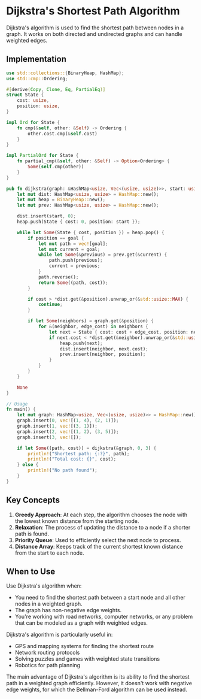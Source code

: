 # Dijkstra's Shortest Path Algorithm

Dijkstra's algorithm is used to find the shortest path between nodes in a graph. It works on both directed and undirected graphs and can handle weighted edges.

## Implementation

```rust
use std::collections::{BinaryHeap, HashMap};
use std::cmp::Ordering;

#[derive(Copy, Clone, Eq, PartialEq)]
struct State {
    cost: usize,
    position: usize,
}

impl Ord for State {
    fn cmp(&self, other: &Self) -> Ordering {
        other.cost.cmp(&self.cost)
    }
}

impl PartialOrd for State {
    fn partial_cmp(&self, other: &Self) -> Option<Ordering> {
        Some(self.cmp(other))
    }
}

pub fn dijkstra(graph: &HashMap<usize, Vec<(usize, usize)>>, start: usize, goal: usize) -> Option<(Vec<usize>, usize)> {
    let mut dist: HashMap<usize, usize> = HashMap::new();
    let mut heap = BinaryHeap::new();
    let mut prev: HashMap<usize, usize> = HashMap::new();

    dist.insert(start, 0);
    heap.push(State { cost: 0, position: start });

    while let Some(State { cost, position }) = heap.pop() {
        if position == goal {
            let mut path = vec![goal];
            let mut current = goal;
            while let Some(&previous) = prev.get(&current) {
                path.push(previous);
                current = previous;
            }
            path.reverse();
            return Some((path, cost));
        }

        if cost > *dist.get(&position).unwrap_or(&std::usize::MAX) {
            continue;
        }

        if let Some(neighbors) = graph.get(&position) {
            for &(neighbor, edge_cost) in neighbors {
                let next = State { cost: cost + edge_cost, position: neighbor };
                if next.cost < *dist.get(&neighbor).unwrap_or(&std::usize::MAX) {
                    heap.push(next);
                    dist.insert(neighbor, next.cost);
                    prev.insert(neighbor, position);
                }
            }
        }
    }

    None
}

// Usage
fn main() {
    let mut graph: HashMap<usize, Vec<(usize, usize)>> = HashMap::new();
    graph.insert(0, vec![(1, 4), (2, 1)]);
    graph.insert(1, vec![(3, 1)]);
    graph.insert(2, vec![(1, 2), (3, 5)]);
    graph.insert(3, vec![]);

    if let Some((path, cost)) = dijkstra(&graph, 0, 3) {
        println!("Shortest path: {:?}", path);
        println!("Total cost: {}", cost);
    } else {
        println!("No path found");
    }
}
```

## Key Concepts

1. **Greedy Approach**: At each step, the algorithm chooses the node with the lowest known distance from the starting node.
2. **Relaxation**: The process of updating the distance to a node if a shorter path is found.
3. **Priority Queue**: Used to efficiently select the next node to process.
4. **Distance Array**: Keeps track of the current shortest known distance from the start to each node.

## When to Use

Use Dijkstra's algorithm when:

- You need to find the shortest path between a start node and all other nodes in a weighted graph.
- The graph has non-negative edge weights.
- You're working with road networks, computer networks, or any problem that can be modeled as a graph with weighted edges.

Dijkstra's algorithm is particularly useful in:

- GPS and mapping systems for finding the shortest route
- Network routing protocols
- Solving puzzles and games with weighted state transitions
- Robotics for path planning

The main advantage of Dijkstra's algorithm is its ability to find the shortest path in a weighted graph efficiently. However, it doesn't work with negative edge weights, for which the Bellman-Ford algorithm can be used instead.
